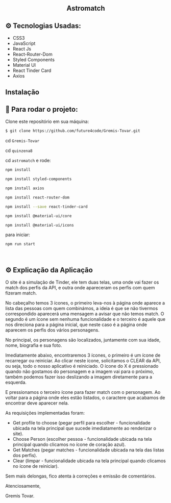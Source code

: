 <h2 align="center">Astromatch</h2>

## ⚙️ Tecnologias Usadas:
- CSS3
- JavaScript 
- React Js 
- React-Router-Dom
- Styled Components
- Material UI
- React Tinder Card
- Axios

##  Instalação


## 🏁 Para rodar o projeto:

Clone este repositório em sua máquina:

```bash
$ git clone https://github.com/future4code/Gremis-Tovar.git
```

cd `Gremis-Tovar`

cd `quinzena8`

cd `astromatch` e rode:

```bash
npm install
```

```bash
npm install styled-components
```

```bash
npm install axios
```

```bash
npm install react-router-dom
```

```bash
npm install --save react-tinder-card
```

```bash
npm install @material-ui/core
```

```bash
npm install @material-ui/icons
```

para iniciar:

```bash
npm run start
```


<br/>


## ⚙️ Explicação da Aplicação

O site é a simulação de Tinder, ele tem duas telas, uma onde vai fazer os match dos perfis da API, e outra onde apareceram os perfis com quem fizeram match.

No cabeçalho temos 3 ícones, o primeiro leva-nos à página onde aparece a lista das pessoas com quem combinámos, a ideia é que se não tivermos correspondido aparecerá uma mensagem a avisar que não temos match. O segundo é um ícone sem nenhuma funcionalidade e o terceiro é aquele que nos direciona para a página inicial, que neste caso é a página onde aparecem os perfis dos vários personagens.

No principal, os personagens são localizados, juntamente com sua idade, nome, biografia e sua foto.

Imediatamente abaixo, encontraremos 3 ícones, o primeiro é um ícone de recarregar ou reiniciar.
Ao clicar neste ícone, solicitamos o CLEAR da API, ou seja, todo o nosso aplicativo é reiniciado.
O ícone do X é pressionado quando não gostamos do personagem e a imagem vai para o próximo, também podemos fazer isso deslizando a imagem diretamente para a esquerda.

E pressionamos o terceiro ícone para fazer match com o personagem. Ao voltar para a página onde eles estão listados, o caractere que acabamos de encontrar deve aparecer nela.

As requisições implementadas foram:
- Get profile to choose (pegar perfil para escolher - funcionalidade ubicada na tela principal que sucede imediatamente ao renderizar o site).
- Choose Person (escolher pessoa - funcionalidade ubicada na tela principal quando clicamos no ícone de coração azul).
- Get Matches (pegar matches - funcionalidade ubicada na tela das listas dos perfis).
-  Clear (limpar - funcionalidade ubicada na tela principal quando clicamos no ícone de reiniciar).


Sem mais delongas, fico atenta à correções e emissão de comentários.

Atenciosamente,

Gremis Tovar.